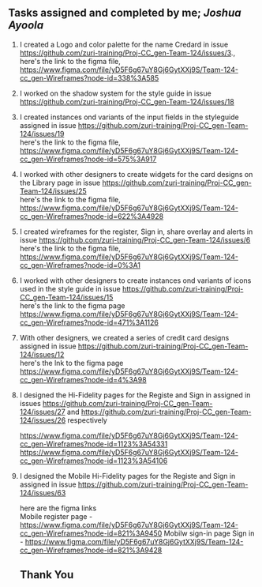 ## Tasks assigned and completed by me; *Joshua Ayoola*

1.  I created a Logo and color palette for the name Credard in issue https://github.com/zuri-training/Proj-CC_gen-Team-124/issues/3.,  
     here's the link to the figma file, https://www.figma.com/file/yD5F6g67uY8Gj6GytXXj9S/Team-124-cc_gen-Wireframes?node-id=338%3A585
 
2.  I worked on the shadow system for the style guide in issue https://github.com/zuri-training/Proj-CC_gen-Team-124/issues/18

3.  I created instances ond variants of the input fields in the styleguide assigned in issue https://github.com/zuri-training/Proj-CC_gen-Team-124/issues/19  
    here's the link to the figma file, https://www.figma.com/file/yD5F6g67uY8Gj6GytXXj9S/Team-124-cc_gen-Wireframes?node-id=575%3A917
    
4.  I worked with other designers to create widgets for the card designs on the Library page in issue https://github.com/zuri-training/Proj-CC_gen-Team-124/issues/25    
    here's the link to the figma file, https://www.figma.com/file/yD5F6g67uY8Gj6GytXXj9S/Team-124-cc_gen-Wireframes?node-id=622%3A4928
    
5.  I created wireframes for the register, Sign in, share overlay and alerts in issue https://github.com/zuri-training/Proj-CC_gen-Team-124/issues/6  
    here's the link to the figma file, https://www.figma.com/file/yD5F6g67uY8Gj6GytXXj9S/Team-124-cc_gen-Wireframes?node-id=0%3A1
    
6.  I worked with other designers to create instances ond variants of icons used in the style guide in issue https://github.com/zuri-training/Proj-CC_gen-Team-124/issues/15  
    here's the link to the figma page https://www.figma.com/file/yD5F6g67uY8Gj6GytXXj9S/Team-124-cc_gen-Wireframes?node-id=471%3A1126
    
7.  With other designers, we created a series of credit card designs assigned in issue https://github.com/zuri-training/Proj-CC_gen-Team-124/issues/12  
    here's the lnk to the figma page https://www.figma.com/file/yD5F6g67uY8Gj6GytXXj9S/Team-124-cc_gen-Wireframes?node-id=4%3A98
    
8.  I designed the Hi-Fidelity pages for the Registe and Sign in assigned in issues https://github.com/zuri-training/Proj-CC_gen-Team-124/issues/27 and https://github.com/zuri-training/Proj-CC_gen-Team-124/issues/26 respectively  

     https://www.figma.com/file/yD5F6g67uY8Gj6GytXXj9S/Team-124-cc_gen-Wireframes?node-id=1123%3A54331  
     https://www.figma.com/file/yD5F6g67uY8Gj6GytXXj9S/Team-124-cc_gen-Wireframes?node-id=1123%3A54106   
     
9.  I designed the Mobile Hi-Fidelity pages for the Registe and Sign in assigned in issue https://github.com/zuri-training/Proj-CC_gen-Team-124/issues/63  
    
    here are the figma links  
    Mobile register page - https://www.figma.com/file/yD5F6g67uY8Gj6GytXXj9S/Team-124-cc_gen-Wireframes?node-id=821%3A9450
    Mobilw sign-in page Sign in - https://www.figma.com/file/yD5F6g67uY8Gj6GytXXj9S/Team-124-cc_gen-Wireframes?node-id=821%3A9428

    ## **Thank You**
  
